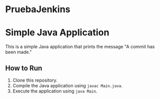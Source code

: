 # PruebaJenkins
# Simple Java Application

This is a simple Java application that prints the message "A commit has been made."

## How to Run

1. Clone this repository.
2. Compile the Java application using `javac Main.java`.
3. Execute the application using `java Main`.
